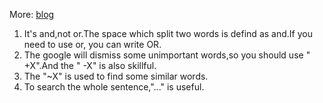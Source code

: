 More: [blog](https://www.williamlong.info/archives/728.html)
1. It's and,not or.The space which split two words is defind as and.If you need to use or, you can write OR.
2. The google will dismiss some unimportant words,so you should use " +X".And the " -X" is also skillful.
3. The "~X" is used to find some similar words.
4. To search the whole sentence,"..." is useful.
